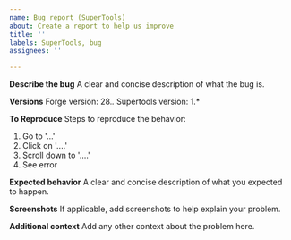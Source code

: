 ```yaml
---
name: Bug report (SuperTools)
about: Create a report to help us improve
title: ''
labels: SuperTools, bug
assignees: ''

---
```


**Describe the bug**
A clear and concise description of what the bug is.

**Versions**
Forge version: 28.*.*
Supertools version: 1.*

**To Reproduce**
Steps to reproduce the behavior:
1. Go to '...'
2. Click on '....'
3. Scroll down to '....'
4. See error

**Expected behavior**
A clear and concise description of what you expected to happen.

**Screenshots**
If applicable, add screenshots to help explain your problem.

**Additional context**
Add any other context about the problem here.

